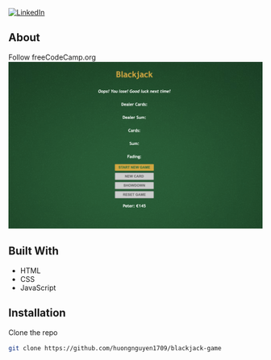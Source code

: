 [![LinkedIn][linkedin-shield]][linkedin-url]

<!-- ABOUT THE PROJECT -->

## About

Follow freeCodeCamp.org
![alt text](blackjack-game.png)

## Built With

- HTML
- CSS
- JavaScript

<!-- GETTING STARTED -->

## Installation

Clone the repo

```sh
git clone https://github.com/huongnguyen1709/blackjack-game
```

<!-- MARKDOWN LINKS & IMAGES -->
<!-- https://www.markdownguide.org/basic-syntax/#reference-style-links -->

[linkedin-shield]: https://img.shields.io/badge/-LinkedIn-black.svg?style=flat-square&logo=linkedin&colorB=555
[linkedin-url]: https://www.linkedin.com/in/huongnguyen1709/
